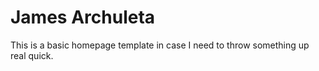 # James Archuleta

This is a basic homepage template in case I need to throw something up real quick.
